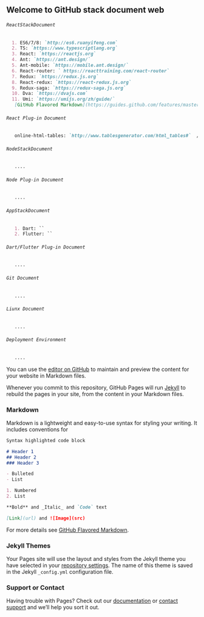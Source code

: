 ## Welcome to GitHub stack document web

###### `ReactStackDocument`
```markdown
  1. ES6/7/8: `http://es6.ruanyifeng.com`
  2. TS: `https://www.typescriptlang.org`
  3. React: `https://reactjs.org`
  4. Ant: `https://ant.design/`
  5. Ant-mobile: `https://mobile.ant.design/`  
  6. React-router: ` https://reacttraining.com/react-router`
  7. Redux: `https://redux.js.org`
  8. React-redux: `https://react-redux.js.org`
  9. Redux-saga: `https://redux-saga.js.org`
  10. Dva: `https://dvajs.com`
  11. Umi: `https://umijs.org/zh/guide/`
   [GitHub Flavored Markdown](https://guides.github.com/features/mastering-markdown/)
```
###### `React Plug-in Document`
```markdown
   online-html-tables: `http://www.tablesgenerator.com/html_tables#`  // Customizing table styles for different needs online
```
###### `NodeStackDocument`
```markdown
   ....
```
###### `Node Plug-in Document`
```markdown
   ....
```
###### `AppStackDocument`
```markdown
   1. Dart: ``
   2. Flutter: ``
```
###### `Dart/Flutter Plug-in Document`
```markdown
   ....
```

###### `Git Document`
```markdown
   ....
```
###### `Liunx Document`
```markdown
   ....
```

###### `Deployment Environment`
```markdown
   ....
```

You can use the [editor on GitHub](https://github.com/cingzion/Blog/edit/master/README.md) to maintain and preview the content for your website in Markdown files.

Whenever you commit to this repository, GitHub Pages will run [Jekyll](https://jekyllrb.com/) to rebuild the pages in your site, from the content in your Markdown files.

### Markdown

Markdown is a lightweight and easy-to-use syntax for styling your writing. It includes conventions for

```markdown
Syntax highlighted code block

# Header 1
## Header 2
### Header 3

- Bulleted
- List

1. Numbered
2. List

**Bold** and _Italic_ and `Code` text

[Link](url) and ![Image](src)
```

For more details see [GitHub Flavored Markdown](https://guides.github.com/features/mastering-markdown/).

### Jekyll Themes

Your Pages site will use the layout and styles from the Jekyll theme you have selected in your [repository settings](https://github.com/cingzion/Blog/settings). The name of this theme is saved in the Jekyll `_config.yml` configuration file.

### Support or Contact

Having trouble with Pages? Check out our [documentation](https://help.github.com/categories/github-pages-basics/) or [contact support](https://github.com/contact) and we’ll help you sort it out.
